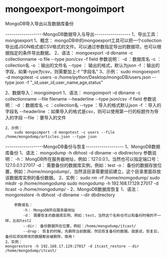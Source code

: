 # mongoexport-mongoimport
MongoDB导入导出以及数据库备份





-------------------MongoDB数据导入与导出------------------
1、导出工具：mongoexport
    1、概念：
        mongoDB中的mongoexport工具可以把一个collection导出成JSON格式或CSV格式的文件。可以通过参数指定导出的数据项，也可以根据指定的条件导出数据。
    2、语法：
        mongoexport -d dbname -c collectionname -o file --type json/csv -f field
        参数说明：
            -d ：数据库名
            -c ：collection名
            -o ：输出的文件名
            --type ： 输出的格式，默认为json
            -f ：输出的字段，如果-type为csv，则需要加上-f "字段名"
    3、示例：
        sudo mongoexport -d mongotest -c users -o /home/python/Desktop/mongoDB/users.json --type json -f  "_id,user_id,user_name,age,status"
 
2、数据导入：mongoimport
    1、语法：
        mongoimport -d dbname -c collectionname --file filename --headerline --type json/csv -f field
        参数说明：
            -d ：数据库名
            -c ：collection名
            --type ：导入的格式默认json
            -f ：导入的字段名
            --headerline ：如果导入的格式是csv，则可以使用第一行的标题作为导入的字段
            --file ：要导入的文件
 
    2、示例：
        sudo mongoimport -d mongotest -c users --file /home/mongodump/articles.json --type json
 
-------------------MongoDB备份与恢复-------------------
1、MongoDB数据库备份
    1、语法：
        mongodump -h dbhost -d dbname -o dbdirectory
        参数说明：
            -h： MongDB所在服务器地址，例如：127.0.0.1，当然也可以指定端口号：127.0.0.1:27017
            -d： 需要备份的数据库实例，例如：test
            -o： 备份的数据存放位置，例如：/home/mongodump/，当然该目录需要提前建立，这个目录里面存放该数据库实例的备份数据。
    2、实例：
        sudo rm -rf /home/momgodump/
        sudo mkdir -p /home/momgodump
        sudo mongodump -h 192.168.17.129:27017 -d itcast -o /home/mongodump/
        -
2、MongoDB数据库恢复
    1、语法：
        mongorestore -h dbhost -d dbname --dir dbdirectory
 
        参数或名：
            -h： MongoDB所在服务器地址
            -d： 需要恢复的数据库实例，例如：test，当然这个名称也可以和备份时候的不一样，比如test2
            --dir： 备份数据所在位置，例如：/home/mongodump/itcast/
            --drop： 恢复的时候，先删除当前数据，然后恢复备份的数据。就是说，恢复后，备份后添加修改的数据都会被删除，慎用！
    2、实例：
    mongorestore -h 192.168.17.129:27017 -d itcast_restore --dir /home/mongodump/itcast/
